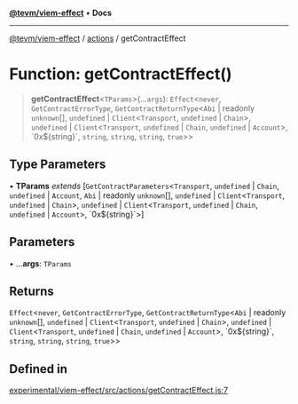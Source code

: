 [**@tevm/viem-effect**](../../README.md) • **Docs**

***

[@tevm/viem-effect](../../modules.md) / [actions](../README.md) / getContractEffect

# Function: getContractEffect()

> **getContractEffect**\<`TParams`\>(...`args`): `Effect`\<`never`, `GetContractErrorType`, `GetContractReturnType`\<`Abi` \| readonly `unknown`[], `undefined` \| `Client`\<`Transport`, `undefined` \| `Chain`\>, `undefined` \| `Client`\<`Transport`, `undefined` \| `Chain`, `undefined` \| `Account`\>, \`0x$\{string\}\`, `string`, `string`, `string`, `true`\>\>

## Type Parameters

• **TParams** *extends* [`GetContractParameters`\<`Transport`, `undefined` \| `Chain`, `undefined` \| `Account`, `Abi` \| readonly `unknown`[], `undefined` \| `Client`\<`Transport`, `undefined` \| `Chain`\>, `undefined` \| `Client`\<`Transport`, `undefined` \| `Chain`, `undefined` \| `Account`\>, \`0x$\{string\}\`\>]

## Parameters

• ...**args**: `TParams`

## Returns

`Effect`\<`never`, `GetContractErrorType`, `GetContractReturnType`\<`Abi` \| readonly `unknown`[], `undefined` \| `Client`\<`Transport`, `undefined` \| `Chain`\>, `undefined` \| `Client`\<`Transport`, `undefined` \| `Chain`, `undefined` \| `Account`\>, \`0x$\{string\}\`, `string`, `string`, `string`, `true`\>\>

## Defined in

[experimental/viem-effect/src/actions/getContractEffect.js:7](https://github.com/qbzzt/tevm-monorepo/blob/main/experimental/viem-effect/src/actions/getContractEffect.js#L7)
